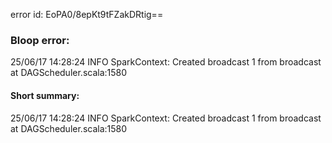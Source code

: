 error id: EoPA0/8epKt9tFZakDRtig==
### Bloop error:

25/06/17 14:28:24 INFO SparkContext: Created broadcast 1 from broadcast at DAGScheduler.scala:1580
#### Short summary: 

25/06/17 14:28:24 INFO SparkContext: Created broadcast 1 from broadcast at DAGScheduler.scala:1580